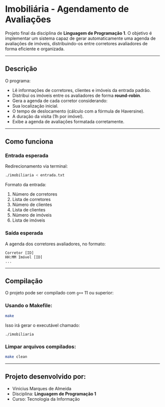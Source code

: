 # Imobiliária - Agendamento de Avaliações

Projeto final da disciplina de **Linguagem de Programação 1**.
O objetivo é implementar um sistema capaz de gerar automaticamente uma agenda de avaliações de imóveis, distribuindo-os entre corretores avaliadores de forma eficiente e organizada.

---

##  Descrição

O programa:

- Lê informações de corretores, clientes e imóveis da entrada padrão.
- Distribui os imóveis entre os avaliadores de forma **round-robin**.
- Gera a agenda de cada corretor considerando:
- Sua localização inicial.
- O tempo de deslocamento (cálculo com a fórmula de Haversine).
- A duração da visita (1h por imóvel).
- Exibe a agenda de avaliações formatada corretamente.

---

##  Como funciona

###  Entrada esperada

Redirecionamento via terminal:

```bash
./imobiliaria < entrada.txt
```

Formato da entrada:
1. Número de corretores
2. Lista de corretores
3. Número de clientes
4. Lista de clientes
5. Número de imóveis
6. Lista de imóveis

###  Saída esperada

A agenda dos corretores avaliadores, no formato:

```
Corretor [ID]
HH:MM Imóvel [ID]
...
```

---

##  Compilação

O projeto pode ser compilado com `g++` 11 ou superior:

### Usando o Makefile:

```bash
make
```

Isso irá gerar o executável chamado:

```
./imobiliaria
```

### Limpar arquivos compilados:

```bash
make clean
```

---

 ## Projeto desenvolvido por:

- Vinicius Marques de Almeida
- Disciplina: **Linguagem de Programação 1**
- Curso: Tecnologia da Informação 
